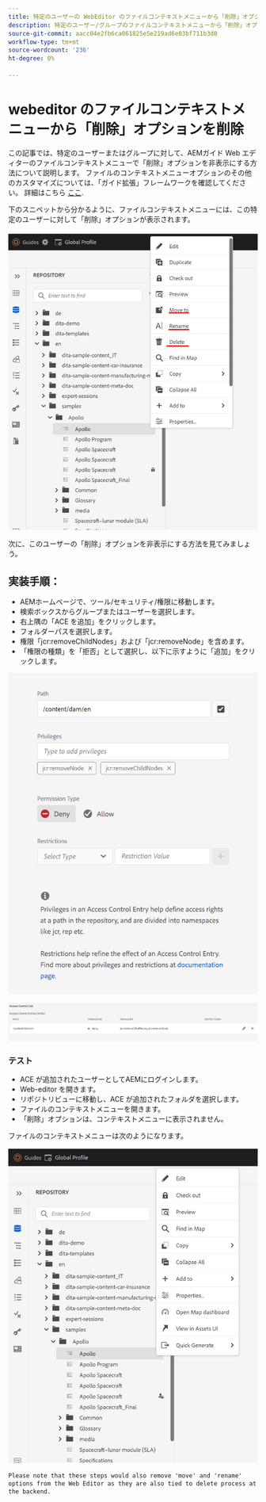```yaml
---
title: 特定のユーザーの WebEditor のファイルコンテキストメニューから「削除」オプションを削除
description: 特定のユーザー/グループのファイルコンテキストメニューから「削除」オプションを削除して、WebEditor をカスタマイズする方法を説明します。
source-git-commit: aacc04e2fb6ca061825e5e219ad6e03bf711b3d0
workflow-type: tm+mt
source-wordcount: '236'
ht-degree: 0%

---
```



# webeditor のファイルコンテキストメニューから「削除」オプションを削除

この記事では、特定のユーザーまたはグループに対して、AEMガイド Web エディターのファイルコンテキストメニューで「削除」オプションを非表示にする方法について説明します。 ファイルのコンテキストメニューオプションのその他のカスタマイズについては、「ガイド拡張」フレームワークを確認してください。 詳細はこちら [ここ](https://github.com/adobe/guides-extension/tree/main).

下のスニペットから分かるように、ファイルコンテキストメニューには、この特定のユーザーに対して「削除」オプションが表示されます。

![削除を含むファイルコンテキストメニュー](../../../assets/authoring/file-contextmenu-Delete.png)

次に、このユーザーの「削除」オプションを非表示にする方法を見てみましょう。

## 実装手順：

- AEMホームページで、ツール/セキュリティ/権限に移動します。
- 検索ボックスからグループまたはユーザーを選択します。
- 右上隅の「ACE を追加」をクリックします。
- フォルダーパスを選択します。
- 権限「jcr:removeChildNodes」および「jcr:removeNode」を含めます。
- 「権限の種類」を「拒否」として選択し、以下に示すように「追加」をクリックします。

![ユーザー権限 ACE の拒否](../../../assets/authoring/permission-ACE-Delete.png)

![権限のアクセス制御リスト](../../../assets/authoring/delete-acl.png)

### テスト

- ACE が追加されたユーザーとしてAEMにログインします。
- Web-editor を開きます。
- リポジトリビューに移動し、ACE が追加されたフォルダを選択します。
- ファイルのコンテキストメニューを開きます。
- 「削除」オプションは、コンテキストメニューに表示されません。

ファイルのコンテキストメニューは次のようになります。

![削除しないファイルコンテキストメニュー](../../../assets/authoring/file-contextmenu-Delete-removed.png)

```
Please note that these steps would also remove 'move' and 'rename' options from the Web Editor as they are also tied to delete process at the backend.
```
